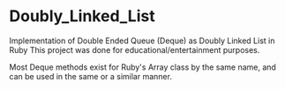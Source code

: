 # Doubly_Linked_List
Implementation of Double Ended Queue (Deque) as Doubly Linked List in Ruby
This project was done for educational/entertainment purposes.

Most Deque methods exist for Ruby's Array class by the same name, and can be
used in the same or a similar manner.
